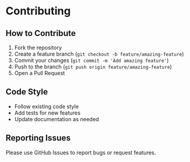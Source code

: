 # Contributing

## How to Contribute

1. Fork the repository
2. Create a feature branch (`git checkout -b feature/amazing-feature`)
3. Commit your changes (`git commit -m 'Add amazing feature'`)
4. Push to the branch (`git push origin feature/amazing-feature`)
5. Open a Pull Request

## Code Style

- Follow existing code style
- Add tests for new features
- Update documentation as needed

## Reporting Issues

Please use GitHub Issues to report bugs or request features.
